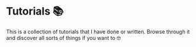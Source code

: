 # Tutorials 📚

This is a collection of tutorials that I have done or written. Browse through it and discover all sorts of things if you want to 🤓
